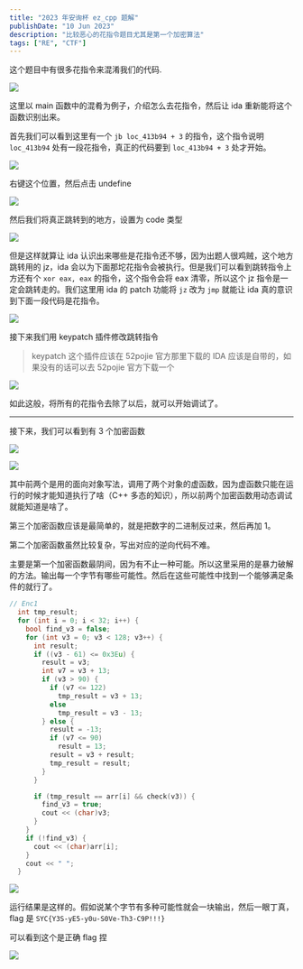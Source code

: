```yaml
---
title: "2023 年安询杯 ez_cpp 题解"
publishDate: "10 Jun 2023"
description: "比较恶心的花指令题目尤其是第一个加密算法"
tags: ["RE", "CTF"]
---
```


这个题目中有很多花指令来混淆我们的代码.

![](https://picture-1303128679.cos.ap-shanghai.myqcloud.com/20230610160627.png)

这里以 main 函数中的混肴为例子，介绍怎么去花指令，然后让 ida 重新能将这个函数识别出来。

首先我们可以看到这里有一个 `jb loc_413b94 + 3` 的指令，这个指令说明 `loc_413b94` 处有一段花指令，真正的代码要到 `loc_413b94 + 3` 处才开始。

![](https://picture-1303128679.cos.ap-shanghai.myqcloud.com/20230610160907.png)

右键这个位置，然后点击 undefine

![](https://picture-1303128679.cos.ap-shanghai.myqcloud.com/20230610161046.png)

然后我们将真正跳转到的地方，设置为 code 类型

![](https://picture-1303128679.cos.ap-shanghai.myqcloud.com/20230610161150.png)

但是这样就算让 ida 认识出来哪些是花指令还不够，因为出题人很鸡贼，这个地方跳转用的 jz，ida 会以为下面那坨花指令会被执行。但是我们可以看到跳转指令上方还有个 `xor eax, eax` 的指令，这个指令会将 eax 清零，所以这个 jz 指令是一定会跳转走的。我们这里用 ida 的 patch 功能将 `jz` 改为 `jmp` 就能让 ida 真的意识到下面一段代码是花指令。

![](https://picture-1303128679.cos.ap-shanghai.myqcloud.com/20230610161243.png)

接下来我们用 keypatch 插件修改跳转指令

> keypatch 这个插件应该在 52pojie 官方那里下载的 IDA 应该是自带的，如果没有的话可以去 52pojie 官方下载一个

![](https://picture-1303128679.cos.ap-shanghai.myqcloud.com/20230610161530.png)

如此这般，将所有的花指令去除了以后，就可以开始调试了。

---

接下来，我们可以看到有 3 个加密函数

![](https://picture-1303128679.cos.ap-shanghai.myqcloud.com/20230610161947.png)

![](https://picture-1303128679.cos.ap-shanghai.myqcloud.com/20230610162016.png)

其中前两个是用的面向对象写法，调用了两个对象的虚函数，因为虚函数只能在运行的时候才能知道执行了啥（C++ 多态的知识），所以前两个加密函数用动态调试就能知道是啥了。

第三个加密函数应该是最简单的，就是把数字的二进制反过来，然后再加 1。

第二个加密函数虽然比较复杂，写出对应的逆向代码不难。

主要是第一个加密函数最阴间，因为有不止一种可能。所以这里采用的是暴力破解的方法。输出每一个字节有哪些可能性。然后在这些可能性中找到一个能够满足条件的就行了。

```cpp
// Enc1
  int tmp_result;
  for (int i = 0; i < 32; i++) {
    bool find_v3 = false;
    for (int v3 = 0; v3 < 128; v3++) {
      int result;
      if ((v3 - 61) <= 0x3Eu) {
        result = v3;
        int v7 = v3 + 13;
        if (v3 > 90) {
          if (v7 <= 122)
            tmp_result = v3 + 13;
          else
            tmp_result = v3 - 13;
        } else {
          result = -13;
          if (v7 <= 90)
            result = 13;
          result = v3 + result;
          tmp_result = result;
        }
      }

      if (tmp_result == arr[i] && check(v3)) {
        find_v3 = true;
        cout << (char)v3;
      }
    }
    if (!find_v3) {
      cout << (char)arr[i];
    }
    cout << " ";
  }
```

![](https://picture-1303128679.cos.ap-shanghai.myqcloud.com/20230610162520.png)

运行结果是这样的。假如说某个字节有多种可能性就会一块输出，然后一眼丁真，flag 是 `SYC{Y3S-yE5-y0u-S0Ve-Th3-C9P!!!}`

可以看到这个是正确 flag 捏

![](https://picture-1303128679.cos.ap-shanghai.myqcloud.com/20230610162741.png)
